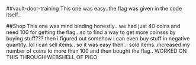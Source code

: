 ##vault-door-training
This one was easy..the flag was given in the code itself..

##Shop
This one was mind binding honestly..
we had just 40 coins and need 100 for getting the flag...so to find a way to get more coinsss by buying stuff???
then i figured out somehow i can even buy stuff in negative quantity..lol i can sell items..
so it was easy then..i sold items..increased my number of coins to more than 100 and then bought the flag..
WORKED ON THIS THROUGH WEBSHELL OF PICO
